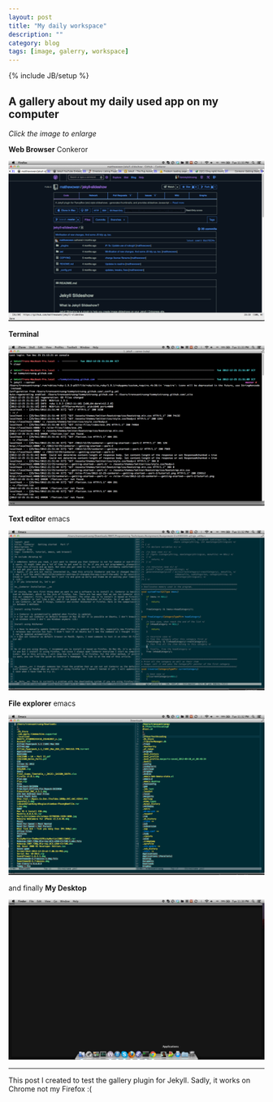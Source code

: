 ```yaml
---
layout: post
title: "My daily workspace"
description: ""
category: blog
tags: [image, galerry, workspace]
---
```

{% include JB/setup %}

## A gallery about my daily used app on my computer

*Click the image to enlarge*

**Web Browser** Conkeror

![conkeror](/files/2012-12-25-my-daily-workspace/browser.png)

**Terminal**

![terminal](/files/2012-12-25-my-daily-workspace/terminal.png)

**Text editor** emacs

![emacs](/files/2012-12-25-my-daily-workspace/emacs.png)

**File explorer** emacs

![emacs](/files/2012-12-25-my-daily-workspace/file-explorer.png)

and finally **My Desktop**

![emacs](/files/2012-12-25-my-daily-workspace/desktop.png)

-----
This post I created to test the gallery plugin for Jekyll. Sadly, it works on Chrome not my Firefox :(
